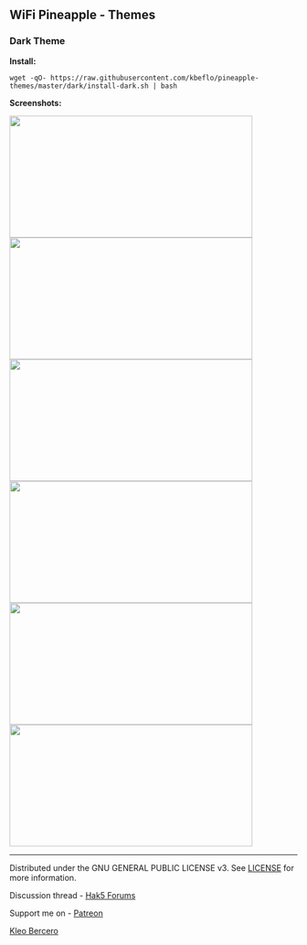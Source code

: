 ## WiFi Pineapple - Themes

### Dark Theme 

**Install:** 
```
wget -qO- https://raw.githubusercontent.com/kbeflo/pineapple-themes/master/dark/install-dark.sh | bash
```
**Screenshots:**

<img src="https://user-images.githubusercontent.com/13497504/36517938-56f6bfdc-17bf-11e8-891b-7359b7d05896.png" alt="" width="425" height="213"> <img src="https://user-images.githubusercontent.com/13497504/36517939-572a8a06-17bf-11e8-967b-8cac9f6c1114.png" alt="" width="425" height="213">
<img src="https://user-images.githubusercontent.com/13497504/36517940-575bc94a-17bf-11e8-99fc-0b4d05677a44.png" alt="" width="425" height="213"> <img src="https://user-images.githubusercontent.com/13497504/36517941-578c98ea-17bf-11e8-84f7-6cf06e7b89c9.png" alt="" width="425" height="213">
<img src="https://user-images.githubusercontent.com/13497504/36517942-57ba8d90-17bf-11e8-92d9-f7790e7111cf.png" alt="" width="425" height="213"> <img src="https://user-images.githubusercontent.com/13497504/36517943-57e76d06-17bf-11e8-8b06-07e8eb874646.png" alt="" width="425" height="213">

---

Distributed under the GNU GENERAL PUBLIC LICENSE v3. See [LICENSE](https://github.com/kbeflo/pineapple-themes/blob/master/LICENSE) for more information.

Discussion thread - [Hak5 Forums](https://forums.hak5.org/index.php?/topic/40528-wifi-pineapple-themes/)

Support me on - [Patreon](https://www.patreon.com/kbeflo)

[Kleo Bercero](https://kbeflo.github.io/)
